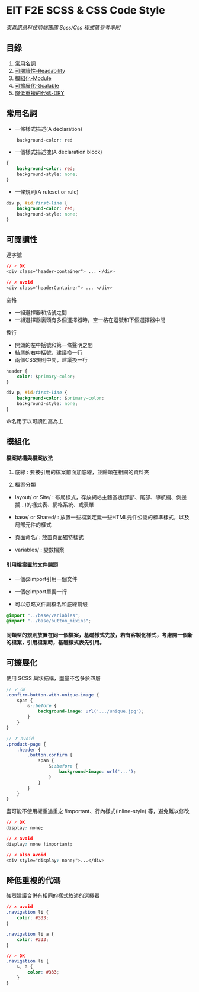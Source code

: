 # EIT F2E SCSS & CSS Code Style
*東森訊息科技前端團隊 Scss/Css 程式碼參考準則*

## 目錄

1. [常用名詞](#常用名詞)
1. [可閱讀性-Readability](#可閱讀性)
1. [模組化-Module](#模組化)
1. [可擴展化-Scalable](#可擴展化)
1. [降低重複的代碼-DRY](#降低重複的代碼)


## 常用名詞

* 一條樣式描述(A declaration)
```css
	background-color: red
```    

* 一個樣式描述塊(A declaration block)
```css
{
  	background-color: red;
  	background-style: none;
}
```       

* 一條規則(A ruleset or rule)
```css   
div p, #id:first-line {
	background-color: red;
	background-style: none;
}
```

## 可閱讀性

連字號
```css
// ✓ OK
<div class="header-container"> ... </div>

// ✗ avoid 
<div class="headerContainer"> ... </div>
```

空格

* 一組選擇器和括號之間
* 一組選擇器裏頭有多個選擇器時，空一格在逗號和下個選擇器中間

換行

* 開頭的左中括號和第一條聲明之間
* 結尾的右中括號，建議換一行
* 兩個CSS規則中間，建議換一行

```css
header {
	color: $primary-color;
}

div p, #id:first-line {
	background-color: $primary-color;
	background-style: none;
}
```

命名用字以可讀性高為主


## 模組化

#### 檔案結構與檔案放法

1. 底線 : 要被引用的檔案前面加底線，並歸類在相關的資料夾

2. 檔案分類

* layout/ or Site/ : 布局樣式，存放網站主體區塊(頭部、尾部、導航欄、側邊攔...)的樣式表、網格系統、或表單

* base/ or Shared/ : 放置一些檔案定義一些HTML元件公認的標準樣式，以及局部元件的樣式

* 頁面命名/ : 放置頁面獨特樣式

* variables/ : 變數檔案

#### 引用檔案置於文件開頭

* 一個@import引用一個文件

* 一個@import單獨一行

* 可以忽略文件副檔名和底線前缀

```scss
@import "../base/variables";
@import "../base/button_mixins";
```

#### 同類型的規則放置在同一個檔案，基礎樣式先放，若有客製化樣式，考慮開一個新的檔案，引用檔案時，基礎樣式表先引用。


## 可擴展化

使用 SCSS 巢狀結構，盡量不包多於四層
```scss
// ✓ OK
.confirm-button-with-unique-image {
	span {
		&::before {
			background-image: url('.../unique.jpg'); 
		}
	}
}

// ✗ avoid 
.product-page {
	.header {
		.button.confirm {
			span {
				&::before {
					background-image: url('...'); 
				}
			}
		}
	}
}
```

盡可能不使用權重過重之 !important、行內樣式(inline-style) 等，避免難以修改
```css
// ✓ OK
display: none;

// ✗ avoid 
display: none !important;

// ✗ also avoid 
<div style="display: none;">...</div>
```

## 降低重複的代碼

強烈建議合併有相同的樣式敘述的選擇器
```css
// ✗ avoid 
.navigation li {
	color: #333;
}

.navigation li a {
	color: #333;
}

// ✓ OK
.navigation li {
	&, a {
        color: #333;
    }
}
```